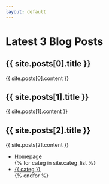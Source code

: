 ```yaml
---
layout: default
---
```


<!-- I need a script to populate this body section with the 3 Latest Posts -->
<h1>Latest 3 Blog Posts</h1>
<h2>{{ site.posts[0].title }}</h2>
{{ site.posts[0].content }}
<h2>{{ site.posts[1].title }}</h2>
{{ site.posts[1].content }}
<h2>{{ site.posts[2].title }}</h2>
{{ site.posts[2].content }}

<div class="wrapper">
      <nav>
        <ul>
        <li class="active"><a href="/lorman-online-portfolio/">Homepage</a></li>
        <!-- I need a script to populate this navbar list with each CATEGORY-2 of Posts -->
        {% for categ in site.categ_list %}
        <li class="active"><a href="/lorman-online-portfolio/blog/{{ categ }}">{{ categ }}</a></li>
        {% endfor %}
        </ul>
      </nav>
</div>